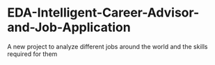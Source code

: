 # EDA-Intelligent-Career-Advisor-and-Job-Application
A new project to analyze different jobs around the world and the skills required for them
